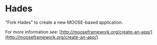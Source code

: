 Hades
=====

"Fork Hades" to create a new MOOSE-based application.

For more information see: [http://mooseframework.org/create-an-app/](http://mooseframework.org/create-an-app/)
